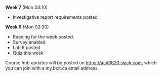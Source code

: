 **Week 7** (Mon 03:10)
- Investigative report requirements posted

**Week 6** (Mon 02:30)  
- Reading for the week posted. 
- Survey enabled
- Lab 6 posted
- Quiz this week


Course hub updates will be posted on https://acit3620.slack.com, which you
can join with a my.bcit.ca email address.
